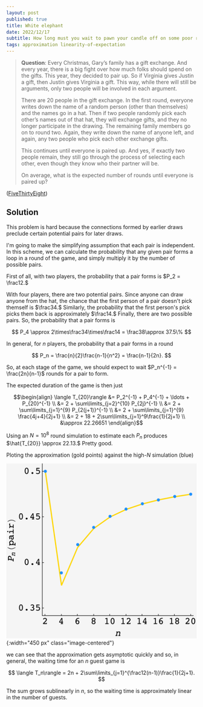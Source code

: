 ```yaml
---
layout: post
published: true
title: White elephant
date: 2022/12/17
subtitle: How long must you wait to pawn your candle off on some poor relative?
tags: approximation linearity-of-expectation 
---
```


>**Question**: Every Christmas, Gary’s family has a gift exchange. And every year, there is a big fight over how much folks should spend on the gifts. This year, they decided to pair up. So if Virginia gives Justin a gift, then Justin gives Virginia a gift. This way, while there will still be arguments, only two people will be involved in each argument.
>
>There are $20$ people in the gift exchange. In the first round, everyone writes down the name of a random person (other than themselves) and the names go in a hat. Then if two people randomly pick each other’s names out of that hat, they will exchange gifts, and they no longer participate in the drawing. The remaining family members go on to round two. Again, they write down the name of anyone left, and again, any two people who pick each other exchange gifts.  
>
>This continues until everyone is paired up. And yes, if exactly two people remain, they still go through the process of selecting each other, even though they know who their partner will be.
>
>On average, what is the expected number of rounds until everyone is paired up?

<!--more-->

([FiveThirtyEight](https://fivethirtyeight.com/features/can-you-make-it-to-2023/))

## Solution

This problem is hard because the connections formed by earlier draws preclude certain potential pairs for later draws. 

I'm going to make the simplifying assumption that each pair is independent. In this scheme, we can calculate the probability that any given pair forms a loop in a round of the game, and simply multiply it by the number of possible pairs.

First of all, with two players, the probability that a pair forms is $P_2 = \frac12.$

With four players, there are two potential pairs. Since anyone can draw anyone from the hat, the chance that the first person of a pair doesn't pick themself is $\frac34.$ Similarly, the probability that the first person's pick picks them back is approximately $\frac14.$ Finally, there are two possible pairs. So, the probability that a pair forms is

$$ P_4 \approx 2\times\frac34\times\frac14 = \frac38\approx 37.5\% $$

In general, for $n$ players, the probability that a pair forms in a round

$$ P_n = \frac{n}{2}\frac{n-1}{n^2} = \frac{n-1}{2n}. $$

So, at each stage of the game, we should expect to wait $P_n^{-1} = \frac{2n}{n-1}$ rounds for a pair to form.

The expected duration of the game is then just 

$$\begin{align}
  \langle T_{20}\rangle &= P_2^{-1} + P_4^{-1} + \ldots + P_{20}^{-1} \\
  &= 2 + \sum\limits_{j=2}^{10} P_{2j}^{-1} \\
  &= 2 + \sum\limits_{j=1}^{9} P_{2(j+1)}^{-1} \\
  &= 2 + \sum\limits_{j=1}^{9} \frac{4j+4}{2j+1} \\
  &= 2 + 18 + 2\sum\limits_{j=1}^9\frac{1}{2j+1} \\
  &\approx 22.26651
\end{align}$$

Using an $N = 10^8$ round simulation to estimate each $P_n$ produces $\hat{T_{20}} \approx 22.13.$ Pretty good.

Ploting the approximation (gold points) against the high-$N$ simulation (blue)

![](/img/2022-12-17-christmas-game.png){:width="450 px" class="image-centered"}

we can see that the approximation gets asymptotic quickly and so, in general, the waiting time for an $n$ guest game is

$$ \langle T_n\rangle = 2n + 2\sum\limits_{j=1}^{\frac12(n-1)}\frac{1}{2j+1}. $$

The sum grows sublinearly in $n,$ so the waiting time is approximately linear in the number of guests.

<br>
